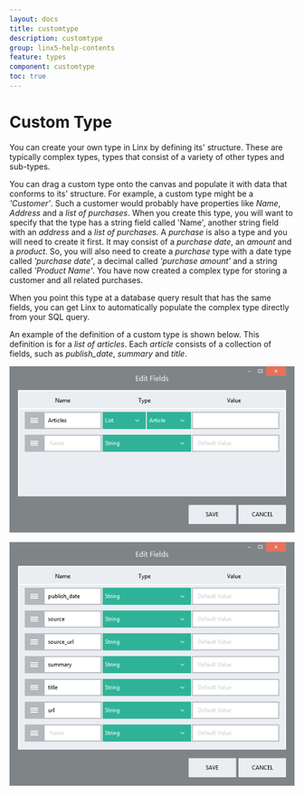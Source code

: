 ```yaml
---
layout: docs
title: customtype
description: customtype
group: linx5-help-contents
feature: types
component: customtype
toc: true
---
```

Custom Type
===========

You can create your own type in Linx by defining its' structure. These are typically complex types, types that consist of a variety of other types and sub-types. 

You can drag a custom type onto the canvas and populate it with data that conforms to its' structure. For example, a custom type might be a *'Customer'*. Such a customer would probably have properties like *Name*, *Address* and a *list of
purchases*. When you create this type, you will want to specify that the
type has a string field called 'Name', another string field with an
*address* and a *list of purchases*. A *purchase* is also a type and you
will need to create it first. It may consist of a *purchase date*, an
*amount* and a *product*. So, you will also need to create a *purchase*
type with a date type called *'purchase date'*, a decimal called
*'purchase amount'* and a string called *'Product Name'*. You have now
created a complex type for storing a customer and all related purchases.

When you point this type at a database query result that has the same
fields, you can get Linx to automatically populate the complex type
directly from your SQL query.

An example of the definition of a custom type is shown below. This
definition is for a *list of articles*. Each *article* consists of a
collection of fields, such as *publish\_date*, *summary* and *title*.

![](custom1.png)

![](custom2.png)
